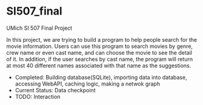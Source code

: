 # SI507_final
UMich SI 507 Final Project

In this project, we are trying to build a program to help people search for the movie information. Users can use this program to search movies by genre, crew name or even cast name, and can choose the movie to see the detail of it. In addition, if the user searches by cast name, the program will return at most 40 different names associated with that name as the suggestions.

* Completed: Building database(SQLite), importing data into database, accessing WebAPI, caching logic, making a netwok graph
* Current Status: Data checkpoint
* TODO: Interaction
